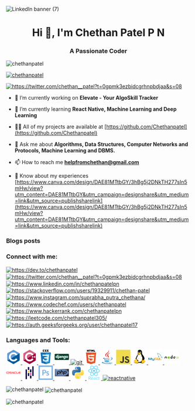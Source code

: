![LinkedIn banner (7)](https://user-images.githubusercontent.com/87313707/173369005-e3177bab-5bf6-4e82-9041-8d0647de02c4.png)

<h1 align="center">Hi 👋, I'm Chethan Patel P N</h1>
<h3 align="center">A Passionate Coder</h3>


<p align="left"> <img src="https://komarev.com/ghpvc/?username=chethanpatel&label=Profile%20views&color=0e75b6&style=flat" alt="chethanpatel" /> </p>

<p align="left"> <a href="https://github.com/ryo-ma/github-profile-trophy"><img src="https://github-profile-trophy.vercel.app/?username=chethanpatel" alt="chethanpatel" /></a> </p>

<p align="left"> <a href="https://twitter.com/https://twitter.com/chethan__patel?t=0gpmk3ezbidcgrhnpbdjaa&s=08" target="blank"><img src="https://img.shields.io/twitter/follow/https://twitter.com/chethan__patel?t=0gpmk3ezbidcgrhnpbdjaa&s=08?logo=twitter&style=for-the-badge" alt="https://twitter.com/chethan__patel?t=0gpmk3ezbidcgrhnpbdjaa&s=08" /></a> </p>

- 🔭 I’m currently working on **Elevate - Your AlgoSkill Tracker**

- 🌱 I’m currently learning **React Native, Machine Learning and Deep Learning**

- 👨‍💻 All of my projects are available at [https://github.com/Chethanpatel](https://github.com/Chethanpatel)

- 💬 Ask me about **Algorithms, Data Structures, Computer Networks and Protocols, Machine Learning and DBMS.**

- 📫 How to reach me **helpfromchethan@gmail.com**

- 📄 Know about my experiences [https://www.canva.com/design/DAE81MTtbGY/3hBg5j2DNkTH277sIn5mHw/view?utm_content=DAE81MTtbGY&utm_campaign=designshare&utm_medium=link&utm_source=publishsharelink](https://www.canva.com/design/DAE81MTtbGY/3hBg5j2DNkTH277sIn5mHw/view?utm_content=DAE81MTtbGY&utm_campaign=designshare&utm_medium=link&utm_source=publishsharelink)

### Blogs posts
<!-- BLOG-POST-LIST:START -->
<!-- BLOG-POST-LIST:END -->

<h3 align="left">Connect with me:</h3>
<p align="left">
<a href="https://dev.to/https://dev.to/chethanpatel" target="blank"><img align="center" src="https://raw.githubusercontent.com/rahuldkjain/github-profile-readme-generator/master/src/images/icons/Social/devto.svg" alt="https://dev.to/chethanpatel" height="30" width="40" /></a>
<a href="https://twitter.com/https://twitter.com/chethan__patel?t=0gpmk3ezbidcgrhnpbdjaa&s=08" target="blank"><img align="center" src="https://raw.githubusercontent.com/rahuldkjain/github-profile-readme-generator/master/src/images/icons/Social/twitter.svg" alt="https://twitter.com/chethan__patel?t=0gpmk3ezbidcgrhnpbdjaa&s=08" height="30" width="40" /></a>
<a href="https://linkedin.com/in/https://www.linkedin.com/in/chethanpatelpn" target="blank"><img align="center" src="https://raw.githubusercontent.com/rahuldkjain/github-profile-readme-generator/master/src/images/icons/Social/linked-in-alt.svg" alt="https://www.linkedin.com/in/chethanpatelpn" height="30" width="40" /></a>
<a href="https://stackoverflow.com/users/https://stackoverflow.com/users/19329911/chethan-patel" target="blank"><img align="center" src="https://raw.githubusercontent.com/rahuldkjain/github-profile-readme-generator/master/src/images/icons/Social/stack-overflow.svg" alt="https://stackoverflow.com/users/19329911/chethan-patel" height="30" width="40" /></a>
<a href="https://instagram.com/https://www.instagram.com/suprabha_putra_chethana/" target="blank"><img align="center" src="https://raw.githubusercontent.com/rahuldkjain/github-profile-readme-generator/master/src/images/icons/Social/instagram.svg" alt="https://www.instagram.com/suprabha_putra_chethana/" height="30" width="40" /></a>
<a href="https://www.codechef.com/users/https://www.codechef.com/users/chethanpatel" target="blank"><img align="center" src="https://cdn.jsdelivr.net/npm/simple-icons@3.1.0/icons/codechef.svg" alt="https://www.codechef.com/users/chethanpatel" height="30" width="40" /></a>
<a href="https://www.hackerrank.com/https://www.hackerrank.com/chethanpatelpn" target="blank"><img align="center" src="https://raw.githubusercontent.com/rahuldkjain/github-profile-readme-generator/master/src/images/icons/Social/hackerrank.svg" alt="https://www.hackerrank.com/chethanpatelpn" height="30" width="40" /></a>
<a href="https://www.leetcode.com/https://leetcode.com/chethanpatel305/" target="blank"><img align="center" src="https://raw.githubusercontent.com/rahuldkjain/github-profile-readme-generator/master/src/images/icons/Social/leet-code.svg" alt="https://leetcode.com/chethanpatel305/" height="30" width="40" /></a>
<a href="https://auth.geeksforgeeks.org/user/https://auth.geeksforgeeks.org/user/chethanpatel17" target="blank"><img align="center" src="https://raw.githubusercontent.com/rahuldkjain/github-profile-readme-generator/master/src/images/icons/Social/geeks-for-geeks.svg" alt="https://auth.geeksforgeeks.org/user/chethanpatel17" height="30" width="40" /></a>
</p>

<h3 align="left">Languages and Tools:</h3>
<p align="left"> <a href="https://www.cprogramming.com/" target="_blank" rel="noreferrer"> <img src="https://raw.githubusercontent.com/devicons/devicon/master/icons/c/c-original.svg" alt="c" width="40" height="40"/> </a> <a href="https://www.w3schools.com/cpp/" target="_blank" rel="noreferrer"> <img src="https://raw.githubusercontent.com/devicons/devicon/master/icons/cplusplus/cplusplus-original.svg" alt="cplusplus" width="40" height="40"/> </a> <a href="https://www.w3schools.com/css/" target="_blank" rel="noreferrer"> <img src="https://raw.githubusercontent.com/devicons/devicon/master/icons/css3/css3-original-wordmark.svg" alt="css3" width="40" height="40"/> </a> <a href="https://www.djangoproject.com/" target="_blank" rel="noreferrer"> <img src="https://raw.githubusercontent.com/devicons/devicon/master/icons/django/django-original.svg" alt="django" width="40" height="40"/> </a> <a href="https://git-scm.com/" target="_blank" rel="noreferrer"> <img src="https://www.vectorlogo.zone/logos/git-scm/git-scm-icon.svg" alt="git" width="40" height="40"/> </a> <a href="https://www.w3.org/html/" target="_blank" rel="noreferrer"> <img src="https://raw.githubusercontent.com/devicons/devicon/master/icons/html5/html5-original-wordmark.svg" alt="html5" width="40" height="40"/> </a> <a href="https://www.java.com" target="_blank" rel="noreferrer"> <img src="https://raw.githubusercontent.com/devicons/devicon/master/icons/java/java-original.svg" alt="java" width="40" height="40"/> </a> <a href="https://developer.mozilla.org/en-US/docs/Web/JavaScript" target="_blank" rel="noreferrer"> <img src="https://raw.githubusercontent.com/devicons/devicon/master/icons/javascript/javascript-original.svg" alt="javascript" width="40" height="40"/> </a> <a href="https://www.linux.org/" target="_blank" rel="noreferrer"> <img src="https://raw.githubusercontent.com/devicons/devicon/master/icons/linux/linux-original.svg" alt="linux" width="40" height="40"/> </a> <a href="https://www.mysql.com/" target="_blank" rel="noreferrer"> <img src="https://raw.githubusercontent.com/devicons/devicon/master/icons/mysql/mysql-original-wordmark.svg" alt="mysql" width="40" height="40"/> </a> <a href="https://nodejs.org" target="_blank" rel="noreferrer"> <img src="https://raw.githubusercontent.com/devicons/devicon/master/icons/nodejs/nodejs-original-wordmark.svg" alt="nodejs" width="40" height="40"/> </a> <a href="https://www.oracle.com/" target="_blank" rel="noreferrer"> <img src="https://raw.githubusercontent.com/devicons/devicon/master/icons/oracle/oracle-original.svg" alt="oracle" width="40" height="40"/> </a> <a href="https://pandas.pydata.org/" target="_blank" rel="noreferrer"> <img src="https://raw.githubusercontent.com/devicons/devicon/2ae2a900d2f041da66e950e4d48052658d850630/icons/pandas/pandas-original.svg" alt="pandas" width="40" height="40"/> </a> <a href="https://www.photoshop.com/en" target="_blank" rel="noreferrer"> <img src="https://raw.githubusercontent.com/devicons/devicon/master/icons/photoshop/photoshop-line.svg" alt="photoshop" width="40" height="40"/> </a> <a href="https://www.php.net" target="_blank" rel="noreferrer"> <img src="https://raw.githubusercontent.com/devicons/devicon/master/icons/php/php-original.svg" alt="php" width="40" height="40"/> </a> <a href="https://www.python.org" target="_blank" rel="noreferrer"> <img src="https://raw.githubusercontent.com/devicons/devicon/master/icons/python/python-original.svg" alt="python" width="40" height="40"/> </a> <a href="https://reactjs.org/" target="_blank" rel="noreferrer"> <img src="https://raw.githubusercontent.com/devicons/devicon/master/icons/react/react-original-wordmark.svg" alt="react" width="40" height="40"/> </a> <a href="https://reactnative.dev/" target="_blank" rel="noreferrer"> <img src="https://reactnative.dev/img/header_logo.svg" alt="reactnative" width="40" height="40"/> </a> </p>

<p><img align="left" src="https://github-readme-stats.vercel.app/api/top-langs?username=chethanpatel&show_icons=true&locale=en&layout=compact" alt="chethanpatel" /></p>

<p>&nbsp;<img align="center" src="https://github-readme-stats.vercel.app/api?username=chethanpatel&show_icons=true&locale=en" alt="chethanpatel" /></p>

<p><img align="center" src="https://github-readme-streak-stats.herokuapp.com/?user=chethanpatel&" alt="chethanpatel" /></p>
